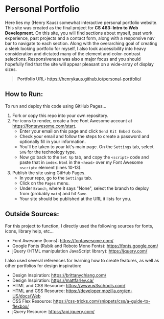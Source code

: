 # Personal Portfolio

Here lies my (Henry Kaus) somewhat interactive personal portfolio website. This site was created as the final project for **CS 463: Intro to Web Development**. On this site, you will find sections about myself, past work experience, past projects and a contact form, along with a responsive nav bar to navigate to each section. Along with the overarching goal of creating a sleek looking portfolio for myself, I also took accessibility into heavy consideration and dictated many of the element and color-contrast selections. Responsiveness was also a major focus and you should hopefully find that the site will appear pleasant on a wide-array of display sizes.

> **Portfolio URL:** https://henrykaus.github.io/personal-portfolio/

## How to Run:

To run and deploy this code using GitHub Pages...

1) Fork or copy this repo into your own repository.
2) For icons to render, create a free Font Awesome account at https://fontawesome.com/start.
   * Enter your email on this page and click `Send Kit Embed Code`.
   * Check your email and follow the steps to create a password and optionally fill in your information.
   * You'll be taken to your kit's main page. On the `Settings` tab, select `SVG` for the technology type.
   * Now go back to the `Set Up` tab, and copy the `<script>` code and paste that in `index.html` in the `<head>` over my Font Awesome `<script>` element (lines 10-13).
3) Publish the site using GitHub Pages.
   * In your repo, go to the `Settings` tab.
   * Click on the `Pages` menu.
   * Under `Branch`, where it says "None", select the branch to deploy from (probably `main`) and hit `Save`.
   * Your site should be published at the URL it lists for you.

## Outside Sources:

For this project to function, I directly used the following sources for fonts, icons, library help, etc...
 * Font Awesome (Icons): https://fontawesome.com/
 * Google Fonts (Rubik and Roboto Mono Fonts): https://fonts.google.com/ 
 * jQuery (HTML manipulation JavaScript library): https://jquery.com/

I also used several references for learning how to create features, as well as other portfolios for design inspiration:
 * Design Inspiration: https://brittanychiang.com/
 * Design Inspiration: https://mattfarley.ca/
 * HTML and CSS Resource: https://www.w3schools.com/
 * HTML and CSS Resource: https://developer.mozilla.org/en-US/docs/Web
 * CSS Flex Resource: https://css-tricks.com/snippets/css/a-guide-to-flexbox/
 * jQuery Resource: https://api.jquery.com/
